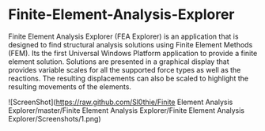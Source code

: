 # Finite-Element-Analysis-Explorer

Finite Element Analysis Explorer (FEA Explorer) is an application that is designed to find structural analysis solutions using Finite Element Methods (FEM). 
Its the first Universal Windows Platform application to provide a finite element solution. 
Solutions are presented in a graphical display that provides variable scales for all the supported force types as well as the reactions. 
The resulting displacements can also be scaled to highlight the resulting movements of the elements.

![ScreenShot](https://raw.github.com/Sl0thie/Finite Element Analysis Explorer/master/Finite Element Analysis Explorer/Finite Element Analysis Explorer/Screenshots/1.png)
